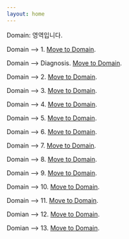 ```yaml
---
layout: home
---
```



<!-- 링크는 이런식으로 달면 된다. -->
Domain: 영역입니다. 

Domain --> 1. [Move to Domain](_pages/1.md).

Domain --> Diagnosis. [Move to Domain](_pages/information/1.md).

Domain --> 2. [Move to Domain](_pages/2.md).

Domain --> 3. [Move to Domain](_pages/3.md).

Domain --> 4. [Move to Domain](_pages/4.md).

Domain --> 5. [Move to Domain](_pages/5.md).

Domain --> 6. [Move to Domain](_pages/6.md).

Domain --> 7. [Move to Domain](_pages/7.md).

Domain --> 8. [Move to Domain](_pages/8.md).

Domain --> 9. [Move to Domain](_pages/9.md).

Domain --> 10. [Move to Domain](_pages/10.md).

Domain --> 11. [Move to Domain](_pages/11.md).

Domian --> 12. [Move to Domain](_pages/12.md).

Domian --> 13. [Move to Domain](_pages/13.md).
